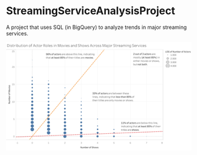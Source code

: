# StreamingServiceAnalysisProject
A project that uses SQL (in BigQuery) to analyze trends in major streaming services.

![alt text](https://github.com/JaytaAnalysis/StreamingServiceAnalysisProject/blob/main/DataVizzes/DataViz_ActorsRoles_full.png)
